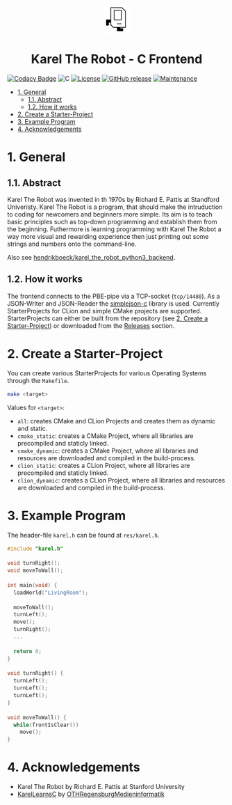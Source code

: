 <p align="center"><img width=64px src=".github/karel.png"></p>
<h1 align="center">Karel The Robot - C Frontend</h1>

[![Codacy Badge](https://app.codacy.com/project/badge/Grade/5270727151dc4891aa3867dfbe80663a)](https://www.codacy.com/gh/hendrikboeck/karel_the_robot_c_frontend/dashboard?utm_source=github.com&amp;utm_medium=referral&amp;utm_content=hendrikboeck/karel_the_robot_c_frontend&amp;utm_campaign=Badge_Grade) ![C](https://img.shields.io/badge/c-99+-blue.svg) [![License](https://img.shields.io/badge/license-GPL_v3.0-blue.svg)](https://opensource.org/licenses/GPL-3.0) [![GitHub release](https://img.shields.io/github/release/hendrikboeck/karel_the_robot_c_frontend.svg)](https://github.com/hendrikboeck/karel_the_robot_c_frontend/releases/) [![Maintenance](https://img.shields.io/badge/Maintained%3F-yes-green.svg)](https://github.com/hendrikboeck/karel_the_robot_c_frontend/graphs/commit-activity)

- [1. General](#1-general)
  - [1.1. Abstract](#11-abstract)
  - [1.2. How it works](#12-how-it-works)
- [2. Create a Starter-Project](#2-create-a-starter-project)
- [3. Example Program](#3-example-program)
- [4. Acknowledgements](#4-acknowledgements)

# 1. General

## 1.1. Abstract

Karel The Robot was invented in th 1970s by Richard E. Pattis at Standford Univeristy. Karel The Robot is a program, that should make the intruduction to coding for newcomers and beginners more simple. Its aim is to teach basic principles such as top-down programming and establish them from the beginning. Futhermore is learning programming with Karel The Robot a way more visual and rewarding experience then just printing out some strings and numbers onto the command-line.

Also see [hendrikboeck/karel_the_robot_python3_backend](https://github.com/hendrikboeck/karel_the_robot_python3_backend).

## 1.2. How it works

The frontend connects to the PBE-pipe via a TCP-socket (`tcp/14480`). As a JSON-Writer and JSON-Reader the [simplejson-c](https://github.com/hendrikboeck/simplejson-c) library is used. Currently StarterProjects for CLion and simple CMake projects are supported. StarterProjects can either be built from the repository (see [2. Create a Starter-Project](#2-create-a-starter-project)) or downloaded from the [Releases](https://github.com/hendrikboeck/karel_the_robot_c_frontend/releases) section.

# 2. Create a Starter-Project

You can create various StarterProjects for various Operating Systems through the `Makefile`. 

```sh
make <target>
```

Values for `<target>`:

- `all`: creates CMake and CLion Projects and creates them as dynamic and static.
- `cmake_static`: creates a CMake Project, where all libraries are precompiled and staticly linked.
- `cmake_dynamic`: creates a CMake Project, where all libraries and resources are downloaded and compiled in the build-process.
- `clion_static`: creates a CLion Project, where all libraries are precompiled and staticly linked.
- `clion_dynamic`: creates a CLion Project, where all libraries and resources are downloaded and compiled in the build-process.

# 3. Example Program

The header-file `karel.h` can be found at `res/karel.h`.

```c
#include "karel.h"

void turnRight();
void moveToWall();

int main(void) {
  loadWorld("LivingRoom");

  moveToWall();
  turnLeft();
  move();
  turnRight();
  ...

  return 0;
}

void turnRight() {
  turnLeft();
  turnLeft();
  turnLeft();
}

void moveToWall() {
  while(frontIsClear())
    move();
}
```

# 4. Acknowledgements

- Karel The Robot by Richard E. Pattis at Stanford University
- [KarelLearnsC](https://github.com/OTHRegensburgMedieninformatik/KarelLearnsC) by [OTHRegensburgMedieninformatik](https://github.com/OTHRegensburgMedieninformatik)
